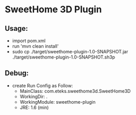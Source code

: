 # SweetHome 3D Plugin

## Usage:
- import pom.xml
- run 'mvn clean install'
- sudo cp ./target/sweethome-plugin-1.0-SNAPSHOT.jar ./target/sweethome-plugin-1.0-SNAPSHOT.sh3p

## Debug:
- create Run Config as Follow:
    - MainClass: com.eteks.sweethome3d.SweetHome3D
    - WorkingDir: .
    - WorkingModule: sweethome-plugin
    - JRE: 1.6 (min)